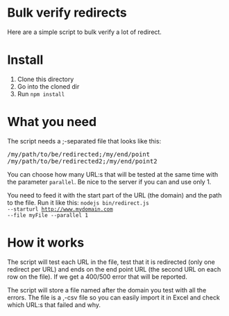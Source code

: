 Bulk verify redirects
=============
Here are a simple script to bulk verify a lot of redirect.

Install
=============
1. Clone this directory
2. Go into the cloned dir
3. Run <code>npm install</code>

What you need
=============
The script needs a ;-separated file that looks like this:
<pre>
/my/path/to/be/redirected;/my/end/point
/my/path/to/be/redirected2;/my/end/point2
</pre>

You can choose how many URL:s that will be tested at the same time with the parameter <code>parallel</code>. Be nice to the server if you can and use only 1.

You need to feed it with the start part of the URL (the domain) and the path to the file.
Run it like this:
<code>nodejs bin/redirect.js --starturl http://www.mydomain.com --file myFile --parallel 1</code>

How it works
=============
The script will test each URL in the file, test that it is redirected (only one redirect per URL) and ends on the end point URL (the second URL on each row on the file). If we get a 400/500 error that will be reported.

The script will store a file named after the domain you test with all the errors. The file is a ,-csv file so you can easily import it in Excel and check which URL:s that failed and why.



